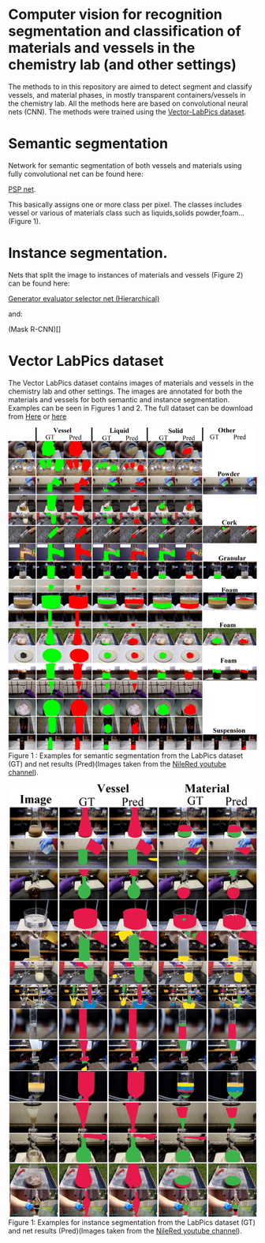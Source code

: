 # Computer vision for recognition segmentation and classification of materials and vessels in the chemistry lab (and other settings)

The methods to in this repository are aimed to detect segment and classify vessels, and material phases, in mostly transparent containers/vessels in the chemistry lab. All the methods here are based on convolutional neural nets (CNN). The methods were trained using the [Vector-LabPics dataset](https://drive.google.com/file/d/1TZao7JDzxcJr_hMqYHLRcV2N0UHoH2c1/view?usp=sharing).

# Semantic segmentation
Network for semantic segmentation of both vessels and materials using fully convolutional net can be found here:

[PSP net](https://github.com/aspuru-guzik-group/Semantic-segmentation-of-materials-and-vessels-in-chemistry-lab-using-FCN). 

This basically assigns one or more class per pixel. The classes includes vessel or various of materials class such as liquids,solids powder,foam... (Figure 1).

# Instance segmentation.
Nets that split the image to instances of materials and vessels (Figure 2) can be found here:


[Generator evaluator selector net (Hierarchical)](https://github.com/aspuru-guzik-group/Instance-segmentation-of-images-of-materials-in-transparent-vessels-using-GES-net-)

and:

(Mask R-CNN)[]

# Vector LabPics dataset
The Vector LabPics dataset contains images of materials and vessels in the chemistry lab and other settings. The images are annotated for both the materials and vessels for both semantic and instance segmentation. Examples can be seen in Figures 1 and 2. The full dataset can be download from   [Here](https://drive.google.com/file/d/1TZao7JDzxcJr_hMqYHLRcV2N0UHoH2c1/view?usp=sharing) or [here](https://drive.google.com/file/d/1gfaM_6eZjtg7dkFShGl1gIfsXzj1KjIX/view?usp=sharing)

![](/Figure1.png)
Figure 1 : Examples for semantic segmentation from the LabPics dataset (GT) and net results (Pred)(Images taken from the [NileRed youtube channel](https://www.youtube.com/user/TheRedNile)).


![](/Figure2.png)
Figure 1: Examples for instance segmentation from the LabPics dataset (GT) and net results (Pred)(Images taken from the [NileRed youtube channel](https://www.youtube.com/user/TheRedNile)).


